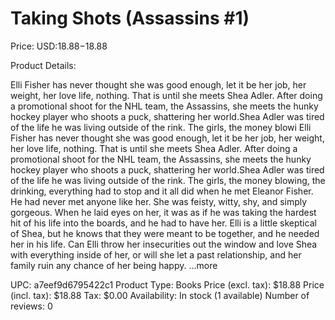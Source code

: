 # Taking Shots (Assassins #1)

Price: USD:$18.88-$18.88

Product Details:

Elli Fisher has never thought she was good enough, let it be her job, her weight, her love life, nothing. That is until she meets Shea Adler. After doing a promotional shoot for the NHL team, the Assassins, she meets the hunky hockey player who shoots a puck, shattering her world.Shea Adler was tired of the life he was living outside of the rink. The girls, the money blowi Elli Fisher has never thought she was good enough, let it be her job, her weight, her love life, nothing. That is until she meets Shea Adler. After doing a promotional shoot for the NHL team, the Assassins, she meets the hunky hockey player who shoots a puck, shattering her world.Shea Adler was tired of the life he was living outside of the rink. The girls, the money blowing, the drinking, everything had to stop and it all did when he met Eleanor Fisher. He had never met anyone like her. She was feisty, witty, shy, and simply gorgeous. When he laid eyes on her, it was as if he was taking the hardest hit of his life into the boards, and he had to have her. Elli is a little skeptical of Shea, but he knows that they were meant to be together, and he needed her in his life. Can Elli throw her insecurities out the window and love Shea with everything inside of her, or will she let a past relationship, and her family ruin any chance of her being happy. ...more

UPC: a7eef9d6795422c1
Product Type: Books
Price (excl. tax): $18.88
Price (incl. tax): $18.88
Tax: $0.00
Availability: In stock (1 available)
Number of reviews: 0